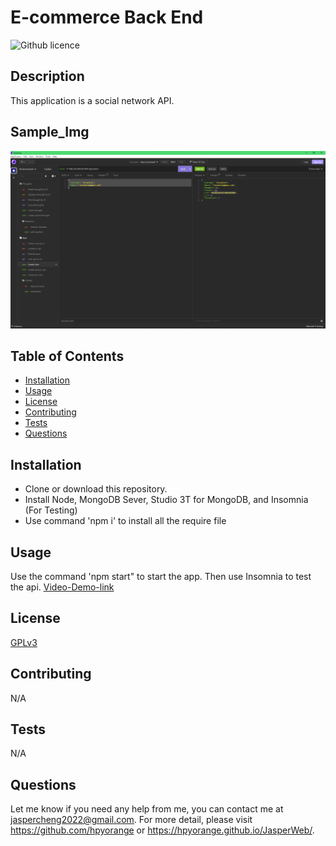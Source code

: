 # E-commerce Back End

  ![Github licence](http://img.shields.io/badge/license-GPLv3-blue.svg)

  ## Description
  This application is a social network API.
  ## Sample_Img
  ![sample](img/socialNetworkAPI.png "sample")

  ## Table of Contents
  * [Installation](#installation)
  * [Usage](#usage)
  * [License](#license)
  * [Contributing](#contributing)
  * [Tests](#tests)
  * [Questions](#questions)

  ## Installation 
  * Clone or download this repository. 
  * Install Node, MongoDB Sever, Studio 3T for MongoDB, and Insomnia (For Testing)
  * Use command 'npm i' to install all the require file


  ## Usage 
  Use the command 'npm start" to start the app. Then use Insomnia to test the api.
  [Video-Demo-link](https://drive.google.com/file/d/1soAX46W6mGwqDa7XHk8J1Z8XX__2vdeq/view?usp=sharing)

  ## License 
  [GPLv3](https://choosealicense.com/licenses/gpl-3.0/)

  ## Contributing 
  N/A

  ## Tests
  N/A

  ## Questions
  Let me know if you need any help from me, you can contact me at jaspercheng2022@gmail.com. For more detail, please visit https://github.com/hpyorange or https://hpyorange.github.io/JasperWeb/.
